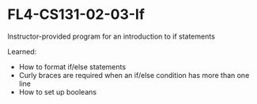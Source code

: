 # FL4-CS131-02-03-If
Instructor-provided program for an introduction to if statements

Learned:
- How to format if/else statements
- Curly braces are required when an if/else condition has more than one line
- How to set up booleans
